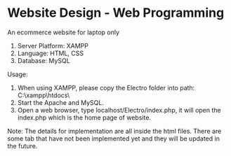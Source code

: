 # Website Design - Web Programming
An ecommerce website for laptop only

1. Server Platform: XAMPP
2. Language: HTML, CSS
3. Database: MySQL

Usage:
1. When using XAMPP, please copy the Electro folder into path: C:\xampp\htdocs\
2. Start the Apache and MySQL.
3. Open a web browser, type localhost/Electro/index.php,
it will open the index.php which is the home page of website.

Note:
The details for implementation are all inside the html files.
There are some tab that have not been implemented yet and
they will be updated in the future.

